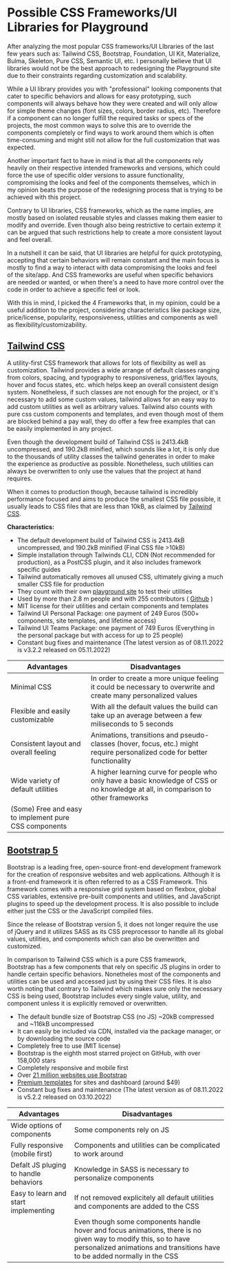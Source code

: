 # Possible CSS Frameworks/UI Libraries for Playground

After analyzing the most popular CSS frameworks/UI LIbraries of the last few years such as: Tailwind CSS, Bootstrap, Foundation, UI Kit, Materialize, Bulma, Skeleton, Pure CSS, Semantic UI, etc. I personally believe that UI libraries would not be the best approach to redesigning the Playground site due to their constraints regarding customization and scalability. 

While a UI library provides you with "professional" looking components that cater to specific behaviors and allows for easy prototyping, such components will always behave how they were created and will only allow for simple theme changes (font sizes, colors, border radius, etc). Therefore if a component can no longer fulfill the required tasks or specs of the projects, the most common ways to solve this are to override the components completely or find ways to work around them which is often time-consuming and might still not allow for the full customization that was expected.

Another important fact to have in mind is that all the components rely heavily on their respective intended frameworks and versions, which could force the use of specific older versions to assure functionality, compromising the looks and feel of the components themselves, which in my opinion beats the purpose of the redesigning process that is trying to be achieved with this project.

Contrary to UI libraries, CSS frameworks, which as the name implies, are mostly based on isolated reusable styles and classes making them easier to modify and override. Even though also being restrictive to certain extemp it can be argued that such restrictions help to create a more consistent layout and feel overall.

In a nutshell it can be said, that UI libraries are helpful for quick prototyping, accepting that certain behaviors will remain constant and the main focus is mostly to find a way to interact with data compromising the looks and feel of the site/app. And CSS frameworks are useful when specific behaviors are needed or wanted, or when there's a need to have more control over the code in order to achieve a specific feel or look.

With this in mind, I picked the 4 Frameworks that, in my opinion, could be a useful addition to the project, considering characteristics like package size, price/license, popularity, responsiveness, utilities and components as well as flexibility/customizability.

## [Tailwind CSS](https://tailwindcss.com/)

A utility-first CSS framework that allows for lots of flexibility as well as customization. Tailwind provides a wide arrange of default classes ranging from colors, spacing, and typography to responsiveness, grid/flex layouts, hover and focus states, etc. which helps keep an overall consistent design system. Nonetheless, if such classes are not enough for the project, or it's necessary to add some custom values, tailwind allows for an easy way to add custom utilities as well as arbitrary values.
Tailwind also counts with pure css custom components and templates, and even though most of them are blocked behind a pay wall, they do offer a few free examples that can be easily implemented in any project.

Even though the development build of Tailwind CSS is 2413.4kB uncompressed, and 190.2kB minified, which sounds like a lot, it is only due to the thousands of utility classes the tailwind generates in order to make the experience as productive as possible. Nonetheless, such utilities can always be overwritten to only use the values that the project at hand requires.

When it comes to production though, because tailwind is incredibly performance focused and aims to produce the smallest CSS file possible, it usually leads to CSS files that are less than 10kB, as claimed by [Tailwind CSS](https://tailwindcss.com/docs/optimizing-for-production).


**Characteristics:**

* The default development build of Tailwind CSS is 2413.4kB uncompressed, and 190.2kB minified (Final CSS file >10kB)
* Simple installation through Tailwinds CLI, CDN (Not recommended for production), as a PostCSS plugin, and it also includes framework specific guides
* Tailwind automatically removes all unused CSS, ultimately giving a much smaller CSS file for production
* They count with their own [playground site](https://play.tailwindcss.com/) to test their utilities
* Used by more than 2.8 m people and with 255 contributors ( [Github](https://github.com/tailwindlabs/tailwindcss) )
* MIT license for their utilities and certain components and templates
* Tailwind UI Personal Package: one payment of 249 Euros (500+ components, site templates, and lifetime access)
* Tailwind UI Teams Package: one payment of 749 Euros (Everything in the personal package but with access for up to 25 people)
* Constant bug fixes and maintenance (The latest version as of 08.11.2022 is v3.2.2 released on 05.11.2022)


| Advantages  | Disadvantages |
|     ---     |    ----     |
| Minimal CSS | In order to create a more unique feeling it could be necessary to overwrite and create many personalized values |
| Flexible and easily customizable | With all the default values the build can take up an average between a few miliseconds to 5 seconds | 
| Consistent layout and overall feeling | Animations, transitions and pseudo-classes (hover, focus, etc.) might require personalized code for better functionality |
| Wide variety of default utilities | A higher learning curve for people who only have a basic knowledge of CSS or no knowledge at all, in comparison to other frameworks |
| (Some) Free and easy to implement pure CSS components ||

## [Bootstrap 5](https://getbootstrap.com/)

Bootstrap is a leading free, open-source front-end development framework for the creation of responsive websites and web applications. Although it is a front-end framework it is often referred to as a CSS Framework. This framework comes with a responsive grid system based on flexbox, global CSS variables, extensive pre-built components and utilities, and JavaScript plugins to speed up the development process. It is also possible to include either just the CSS or the JavaScript compiled files.

Since the release of Bootstrap version 5, it does not longer require the use of jQuery and it utilizes SASS as its CSS preprocessor to handle all its global values, utilities, and components which can also be overwritten and customized.

In comparison to Tailwind CSS which is a pure CSS framework, Bootstrap has a few components that rely on specific JS plugins in order to handle certain specific behaviors. Nonetheles most of the components and utilities can be used and accessed just by using their CSS files.
It is also worth noting that contrary to Tailwind which makes sure only the necessary CSS is being used, Bootstrap includes every single value, utility, and component unless it is explicitly removed or overwritten.

* The default bundle size of Bootstrap CSS (no JS) ~20kB compressed and ~116kB uncompressed
* It can easily be included via CDN, installed via the package manager, or by downloading the source code
* Completely free to use (MIT license)
* Bootstrap is the eighth most starred project on GitHub, with over 158,000 stars
* Completely responsive and mobile first
* Over [21 million websites use Bootstrap](https://trends.builtwith.com/docinfo/Twitter-Bootstrap)
* [Premium templates](https://themes.getbootstrap.com/) for sites and dashboard (around $49)
* Constant bug fixes and maintenance (The latest version as of 08.11.2022 is v5.2.2 released on 03.10.2022)

| Advantages  | Disadvantages |
|     ---     |    ----     |
| Wide options of components | Some components rely on JS |
| Fully responsive (mobile first) | Components and utilities can be complicated to work around | 
| Defalt JS pluging to handle behaviors | Knowledge in SASS is necessary to personalize components |
| Easy to learn and start implementing | If not removed explicitely all default utilities and components are added to the CSS |
|  | Even though some components handle hover and focus animations, there is no given way to modify this, so to have personalized animations and transitions have to be added normally in the CSS |
